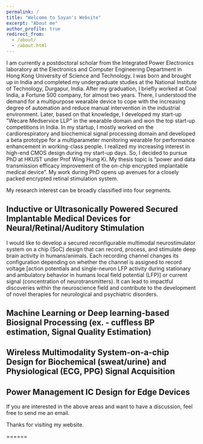 ```yaml
---
permalink: /
title: "Welcome to Sayan's Website"
excerpt: "About me"
author_profile: true
redirect_from: 
  - /about/
  - /about.html
---
```

I am currently a postdoctoral scholar from the Integrated Power Electronics laboratory at the Electronics and Computer Engineering Department in Hong Kong University of Science and Technology. I was born and brought up in India and completed my undergraduate studies at the National Institute of Technology, Durgapur, India. After my graduation, I briefly worked at Coal India, a Fortune 500 company, for almost two years. There, I understood the demand for a multipurpose wearable device to cope with the increasing degree of automation and reduce manual intervention in the industrial environment. Later, based on that knowledge, I developed my start-up "Wecare Medservice LLP" in the wearable domain and won the top start-up competitions in India. In my startup, I mostly worked on the cardiorespiratory and biochemical signal processing domain and developed a beta prototype for a multiparameter monitoring wearable for performance enhancement in working-class people. I realized my increasing interest in high-end CMOS design during my start-up days. So, I decided to pursue PhD at HKUST under Prof Wing Hung Ki. My thesis topic is “power and data transmission efficacy improvement of the on-chip encrypted implantable medical device”.  My work during PhD opens up avenues for a closely packed encrypted retinal stimulation system. 

My research interest can be broadly classified into four segments.

## Inductive or Ultrasonically Powered Secured Implantable Medical Devices for Neural/Retinal/Auditory Stimulation 
I would like to develop a secured reconfigurable multimodal neurostimulator system on a chip (SoC) design that can record, process, and stimulate deep brain activity in humans/animals. Each recording channel changes its configuration depending on whether the channel is assigned to record voltage [action potentials and single-neuron LFP activity during stationary and ambulatory behavior in humans local field potential (LFP)] or current signal (concentration of neurotransmitters). It can lead to impactful discoveries within the neuroscience field and contribute to the development of novel therapies for neurological and psychiatric disorders. 

## Machine Learning or Deep learning-based Biosignal Processing (ex. - cuffless BP estimation, Signal Quality Estimation)

## Wireless Multimodality System-on-a-chip Design for Biochemical (sweat/urine) and Physiological (ECG, PPG) Signal Acquisition

## Power Management IC Design for Edge Devices 

If you are interested in the above areas and want to have a discussion, feel free to send me an email. 

Thanks for visiting my website.

======

